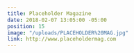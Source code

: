 ```yaml
---
title: Placeholder Magazine
date: 2018-02-07 13:05:00 -05:00
position: 15
image: "/uploads/PLACEHOLDER%20MAG.jpg"
link: http://www.placeholdermag.com
---
```


